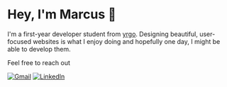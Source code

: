 # Hey, I'm Marcus 👋

I'm a first-year developer student from [yrgo](https://github.com/yrgo). Designing beautiful, user-focused websites is what I enjoy doing and hopefully one day, I might be able to develop them.

Feel free to reach out

[![Gmail](https://img.shields.io/badge/Gmail-D14836?style=for-the-badge&logo=gmail&logoColor=white)](mailto:marcus.hagerstrand@gmail.com)
[![LinkedIn](https://img.shields.io/badge/linkedin-%230077B5.svg?style=for-the-badge&logo=linkedin&logoColor=white)](https://www.linkedin.com/in/marcus-h%C3%A4gerstrand-218b22a5/)
